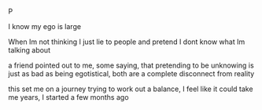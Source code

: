 P

I know my ego is large

When Im not thinking I just lie to people and pretend I dont know what Im talking about

a friend pointed out to me, some saying, that pretending to be unknowing is just as bad as being egotistical, both are a complete disconnect from reality

this set me on a journey trying to work out a balance, I feel like it could take me years, I started a few months ago
